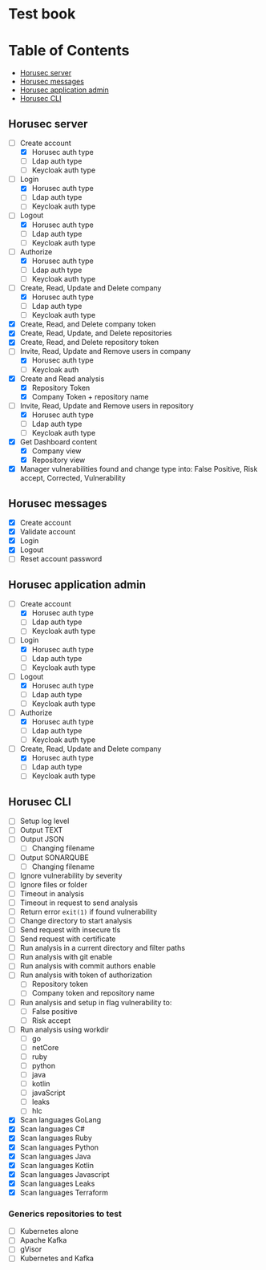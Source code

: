 # Test book

# Table of Contents

 * [Horusec server](#horusec-server)
 * [Horusec messages](#horusec-messages)
 * [Horusec application admin](#horusec-application-admin)
 * [Horusec CLI](#horusec-cli)
 
 
## Horusec server
- [ ] Create account
  - [X] Horusec auth type
  - [ ] Ldap auth type
  - [ ] Keycloak auth type
- [ ] Login
  - [X] Horusec auth type
  - [ ] Ldap auth type
  - [ ] Keycloak auth type
- [ ] Logout
  - [X] Horusec auth type
  - [ ] Ldap auth type
  - [ ] Keycloak auth type
- [ ] Authorize
  - [X] Horusec auth type
  - [ ] Ldap auth type
  - [ ] Keycloak auth type
- [ ] Create, Read, Update and Delete company
  - [X] Horusec auth type
  - [ ] Ldap auth type
  - [ ] Keycloak auth type
- [X] Create, Read, and Delete company token
- [X] Create, Read, Update, and Delete repositories
- [X] Create, Read, and Delete repository token
- [ ] Invite, Read, Update and Remove users in company
  - [X] Horusec auth type
  - [ ] Keycloak auth 
- [X] Create and Read analysis
  - [X] Repository Token
  - [X] Company Token + repository name
- [ ] Invite, Read, Update and Remove users in repository
  - [X] Horusec auth type
  - [ ] Ldap auth type
  - [ ] Keycloak auth type
- [X] Get Dashboard content
  - [X] Company view
  - [X] Repository view
- [X] Manager vulnerabilities found and change type into: False Positive, Risk accept, Corrected, Vulnerability

## Horusec messages
- [X] Create account
- [X] Validate account
- [X] Login
- [X] Logout
- [ ] Reset account password

## Horusec application admin
- [ ] Create account
  - [X] Horusec auth type
  - [ ] Ldap auth type
  - [ ] Keycloak auth type
- [ ] Login
  - [X] Horusec auth type
  - [ ] Ldap auth type
  - [ ] Keycloak auth type
- [ ] Logout
  - [X] Horusec auth type
  - [ ] Ldap auth type
  - [ ] Keycloak auth type
- [ ] Authorize
  - [X] Horusec auth type
  - [ ] Ldap auth type
  - [ ] Keycloak auth type
- [ ] Create, Read, Update and Delete company
  - [X] Horusec auth type
  - [ ] Ldap auth type
  - [ ] Keycloak auth type

## Horusec CLI
- [ ] Setup log level
- [ ] Output TEXT
- [ ] Output JSON
  - [ ] Changing filename
- [ ] Output SONARQUBE
  - [ ] Changing filename
- [ ] Ignore vulnerability by severity
- [ ] Ignore files or folder
- [ ] Timeout in analysis
- [ ] Timeout in request to send analysis  
- [ ] Return error `exit(1)` if found vulnerability
- [ ] Change directory to start analysis
- [ ] Send request with insecure tls
- [ ] Send request with certificate
- [ ] Run analysis in a current directory and filter paths
- [ ] Run analysis with git enable
- [ ] Run analysis with commit authors enable
- [ ] Run analysis with token of authorization
  - [ ] Repository token
  - [ ] Company token and repository name
- [ ] Run analysis and setup in flag vulnerability to:
  - [ ] False positive
  - [ ] Risk accept
- [ ] Run analysis using workdir
  - [ ] go
  - [ ] netCore
  - [ ] ruby
  - [ ] python
  - [ ] java
  - [ ] kotlin
  - [ ] javaScript
  - [ ] leaks
  - [ ] hlc
- [X] Scan languages GoLang
- [X] Scan languages C#
- [X] Scan languages Ruby
- [X] Scan languages Python
- [X] Scan languages Java
- [X] Scan languages Kotlin
- [X] Scan languages Javascript
- [X] Scan languages Leaks
- [X] Scan languages Terraform

### Generics repositories to test
- [ ] Kubernetes alone
- [ ] Apache Kafka
- [ ] gVisor
- [ ] Kubernetes and Kafka

